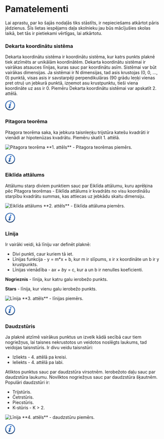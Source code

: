 # Pamatelementi

Lai aprastu, par ko šajās nodaļās tiks stāstīts, ir nepieciešams atkārtot pāris jēdzienus. Šīs lietas iespējams daļa skolnieku jau būs mācījušies skolas laikā, bet tās ir pietiekami vērtīgas, lai atkārtotu.

### Dekarta koordinātu sistēma

Dekarta koordinātu sistēma ir koordinātu sistēma, kur katrs punkts plaknē tiek atzīmēts ar unikālām koordinātēm. Dekarta koordinātu sistēmai ir vairākas atsauces līnijas, kuras sauc par koordinātu asīm. Sistēmai var būt vairākas dimensijas. Ja sistēmai ir N dimensijas, tad asis krustojas (0, 0, ..., 0) punktā, visas asis ir savstarpēji perpendikulāras (90 grādu leņķi vienas pret otru) un jebkurā punktā, izņemot asu krustpunktu, tieši viena koordināte uz ass ir 0. Piemēru Dekarta koordinātu sistēmai var apskatīt 2. attēlā.

<a href="http://en.wikipedia.org/wiki/Cartesian_coordinate_system" target="_blank">![Vairāk informācija](/media/theory/information.png)</a>

### Pitagora teorēma

Pitagora teorēma saka, ka jebkura taisnleņķu trijstūra katešu kvadrāti ir vienādi ar hipotenūzas kvadrātu. Piemēru skatīt 1. attēlā.

<img alt="Pitagora teorēma" src="/media/theory/pitagor.png"/>
**1. attēls** - Pitagora teorēmas piemērs.

<a href="http://en.wikipedia.org/wiki/Pythagorean_theorem" target="_blank">![Vairāk informācija](/media/theory/information.png)</a>

### Eiklīda attālums

Attālumu starp diviem punktiem sauc par Eiklīda attālumu, kuru aprēķina pēc Pitagora teorēmas - Eiklīda attālums ir kvadrāts no visu koordināšu starpību kvadrātu summas, kas attiecas uz jebkādu skaitu dimensiju.

<img alt="Eiklīda attālums" src="/media/theory/decart_distance.png"/>
**2. attēls** - Eiklīda attāluma piemērs.

<a href="http://en.wikipedia.org/wiki/Euclidean_distance" target="_blank">![Vairāk informācija](/media/theory/information.png)</a>

### Līnija

Ir vairāki veidi, kā līniju var definēt plaknē:

- Divi punkti, caur kuriem tā iet.
- Līnijas funkcija - y = m*x + b, kur m ir slīpums, x ir x koordināte un b ir y krustpunkts.
- Līnijas vienādība - a*x + b*y = c, kur a un b ir nenulles koeficienti.

**Nogrieznis** - līnija, kur katru galu ierobežo punkts.

**Stars** - līnija, kur vienu galu ierobežo punkts.

<img alt="Līnija" src="/media/theory/linija.png"/>
**3. attēls** - līnijas piemērs.

<a href="http://en.wikipedia.org/wiki/Line_(geometry)" target="_blank">![Vairāk informācija](/media/theory/information.png)</a>

### Daudzstūris

Ja plaknē atzīmē vairākus punktus un izvelk kādā secībā caur tiem nogriežņus, lai taisnes nekrustotos un veidotos noslēgts laukums, tad veidojas taisnstūris. Ir divu veidu taisnstūri:

- Izliekts - 4. attēlā pa kreisi.
- Ieliekts - 4. attēlā pa labi.

Atliktos punktus sauc par daudzstūra virsotnēm. Ierobežoto daļu sauc par daudzstūra laukumu. Novilktos nogriežņus sauc par daudzstūra šķautnēm. Populāri daudzstūri ir:

- Trijstūris.
- Četrstūris.
- Piecstūris.
- K-stūris - K > 2.


<img alt="Līnija" src="/media/theory/polygon.png"/>
**4. attēls** - daudzstūru piemērs.

<a href="http://en.wikipedia.org/wiki/Polygon" target="_blank">![Vairāk informācija](/media/theory/information.png)</a>